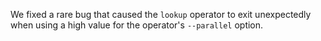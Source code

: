 We fixed a rare bug that caused the `lookup` operator to exit unexpectedly when
using a high value for the operator's `--parallel` option.
